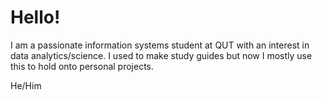 # Hello!

I am a passionate information systems student at QUT with an interest in data analytics/science. I used to make study guides but now I mostly use this to hold onto personal projects.

He/Him

